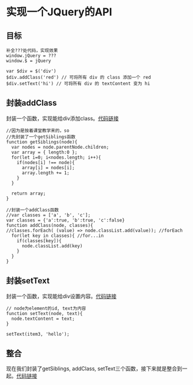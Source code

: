 # 实现一个JQuery的API

## 目标

```
补全???处代码，实现效果
window.jQuery = ???
window.$ = jQuery

var $div = $('div')
$div.addClass('red') // 可将所有 div 的 class 添加一个 red
$div.setText('hi') // 可将所有 div 的 textContent 变为 hi
```

## 封装addClass

封装一个函数，实现能给div添加class。[代码链接](http://js.jirengu.com/mepejixiqi/6/edit)

```
//因为是按着课堂教学来的，so
//先封装了一个getSiblings函数
function getSiblings(node){
  var nodes = node.parentNode.children;
  var array = { length:0 };
  for(let i=0; i<nodes.length; i++){
    if(nodes[i] !== node){
      array[i] = nodes[i];
      array.length += 1;
    } 
  }
  
  return array;
}

//封装一个addClass函数
//var classes = ['a', 'b', 'c']; 
var classes = {'a':true, 'b':true, 'c':false}
function addClass(node, classes){
//classes.forEach( (value) => node.classList.add(value)); //forEach
  for(let key in classes){ //for...in
    if(classes[key]){
      node.classList.add(key)
    }
  }
}
```

## 封装setText

封装一个函数，实现能给div设置内容。[代码链接](http://js.jirengu.com/cufojerodo/13/edit)

```
// node为element的id, text为内容
function setText(node, text){
  node.textContent = text;
}

setText(item3, 'hello');
```

## 整合

现在我们封装了getSiblings, addClass, setText三个函数，接下来就是整合到一起。[代码链接](http://js.jirengu.com/lewunapizu/34/edit)





